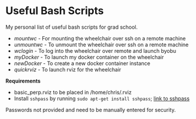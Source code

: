 # Useful Bash Scripts 
My personal list of useful bash scripts for grad school. 

* *mountwc*   - For mounting the wheelchair over ssh on a remote machine  
* *unmountwc* - To unmount the wheelchair over ssh on a remote machine
* *wclogin*   - To log into the wheelchair over remote and launch byobu
* *myDocker*  - To launch my docker container on the wheelchair
* *newDocker* - To create a new docker container instance
* *quickrviz* - To launch rviz for the wheelchair 

**Requirements** 
* basic_perp.rviz to be placed in /home/chris/.rviz
* Install `sshpass` by running `sudo apt-get install sshpass`; [link to sshpass](https://gist.github.com/arunoda/7790979) 

Passwords not provided and need to be manually entered for security. 
